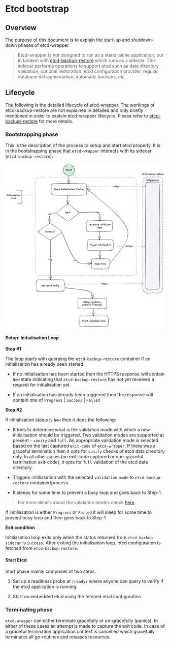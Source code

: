 # Etcd bootstrap

## Overview

The purpose of this document is to explain the start-up and shutdown-down phases of etcd-wrapper.

> Etcd-wrapper is not designed to run as a stand-alone application, but in tandem with [etcd-backup-restore](https://github.com/gardener/etcd-backup-restore) which runs as a sidecar. This sidecar performs operations to support etcd such as data directory validation, optional restoration, etcd configuration provider, regular database defragmentation, automatic backups, etc.

## Lifecycle

The following is the detailed lifecycle of etcd-wrapper. The workings of etcd-backup-restore are not explained in detailed and only briefly mentioned in order to explain etcd-wrapper lifecycle. Please refer to [etcd-backup-restore](https://github.com/gardener/etcd-backup-restore) for more details.

### Bootstrapping phase

This is the description of the process to setup and start etcd properly. It is in the bootstrapping phase that `etcd-wrapper` interacts with its sidecar (`etcd-backup-restore`). 

<img src="../images/etcd-wrapper-bootstrap-excalidraw.png">

#### Setup: Initialisation Loop

**Step #1**

The loop starts with querying the `etcd-backup-restore` container if an initialisation has already been started. 

* If no initialisation has been started then the HTTPS response will contain `New` state indicating that `etcd-backup-restore` has not yet received a request for initialisation yet.

* If an initialisation has already been triggered then the response will contain one of `Progress`  | `Success` | `Failed`

**Step #2**

If initialisation status is `New` then it does the following:

* It tries to determine what is the validation mode with which a new initialisation should be triggered. Two validation modes are supported at present - `sanity` and `full`. An appropriate validation mode is selected based on the last captured `exit-code` of `etcd-wrapper`. If there was a graceful termination then it opts for `sanity` checks of etcd data directory only. In all other cases (no exit-code captured or non-graceful termination exit-code), it opts for `full` validation of the etcd data directory.

* Triggers initiliasation with the selected `validation-mode` to `etcd-backup-restore` container/process.

* It sleeps for some time to prevent a busy loop and goes back to Step-1.

> For more details about the validation modes check [here](https://github.com/gardener/etcd-backup-restore/blob/master/doc/proposals/validation.md).

If initiliasation is either `Progress` or `Failed` it will sleep for some time to prevent busy loop and then goes back to Step-1 

**Exit condition**

Initiliasation loop exits only when the status returned from `etcd-backup-sidecar` is `Success`.  After exiting the initialisation loop, etcd configuration is fetched from `etcd-backup-restore`.

#### Start Etcd

Start phase mainly comprises of two steps:

1. Set up a readiness probe at `/readyz` where anyone can query to verify if the etcd application is running.

2. Start an embedded etcd using the fetched etcd configuration.

### Terminating phase

`etcd-wrapper` can either terminate gracefully or un-gracefully (panics). In either of these cases an attempt is made to capture the exit code.  In case of a graceful termination application context is cancelled which gracefully terminates all go-routines and releases resources.
